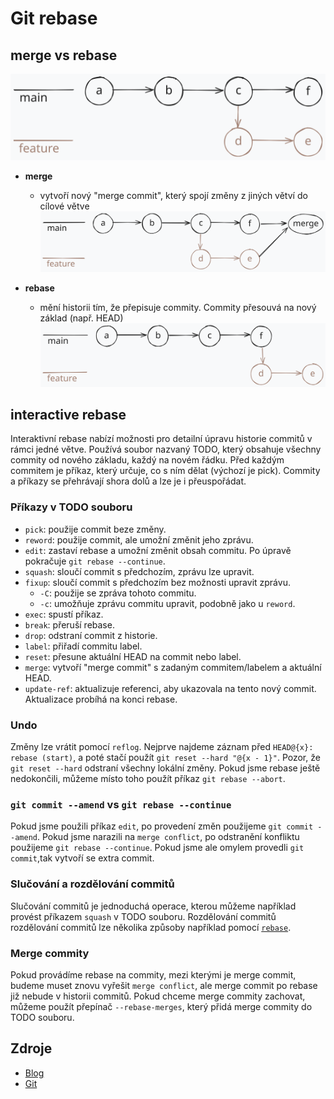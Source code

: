 # Git rebase

## merge vs rebase

![](./res/img/git_basic.svg)

- **merge**

  - vytvoří nový "merge commit", který spojí změny z jiných větví do cílové větve
    ![](./res/img/git_basic_merge.svg)

- **rebase**
  - mění historii tím, že přepisuje commity. Commity přesouvá na nový základ (např. HEAD)
    ![](./res/img/git_basic_rebase.svg)

## interactive rebase

Interaktivní rebase nabízí možnosti pro detailní úpravu historie commitů v rámci jedné větve.
Používá soubor nazvaný TODO, který obsahuje všechny commity od nového základu, každý na novém řádku.
Před každým commitem je příkaz, který určuje, co s ním dělat (výchozí je pick).
Commity a příkazy se přehrávají shora dolů a lze je i přeuspořádat.

### Příkazy v TODO souboru

- `pick`: použije commit beze změny.
- `reword`: použije commit, ale umožní změnit jeho zprávu.
- `edit`: zastaví rebase a umožní změnit obsah commitu. Po úpravě pokračuje `git rebase --continue`.
- `squash`: sloučí commit s předchozím, zprávu lze upravit.
- `fixup`: sloučí commit s předchozím bez možnosti upravit zprávu.
  - `-C`: použije se zpráva tohoto commitu.
  - `-c`: umožňuje zprávu commitu upravit, podobně jako u `reword`.
- `exec`: spustí příkaz.
- `break`: přeruší rebase.
- `drop`: odstraní commit z historie.
- `label`: přiřadí commitu label.
- `reset`: přesune aktuální HEAD na commit nebo label.
- `merge`: vytvoří "merge commit" s zadaným commitem/labelem a aktuální HEAD.
- `update-ref`: aktualizuje referenci, aby ukazovala na tento nový commit. Aktualizace probíhá na konci rebase.

### Undo

Změny lze vrátit pomocí `reflog`. Nejprve najdeme záznam před `HEAD@{x}: rebase (start)`, a poté stačí použít `git reset --hard "@{x - 1}"`. Pozor, že `git reset --hard` odstraní všechny lokální změny. Pokud jsme rebase ještě nedokončili, můžeme místo toho použít příkaz `git rebase --abort`.

### `git commit --amend` vs `git rebase --continue`

Pokud jsme použili příkaz `edit`, po provedení změn použijeme `git commit --amend`.
Pokud jsme narazili na `merge conflict`, po odstranění konfliktu použijeme `git rebase --continue`. Pokud jsme ale omylem provedli `git commit`,tak vytvoří se extra commit.

### Slučování a rozdělování commitů

Slučování commitů je jednoduchá operace, kterou můžeme například provést příkazem `squash` v TODO souboru. Rozdělování commitů rozdělování commitů lze několika způsoby například pomocí [`rebase`](https://github.com/kimgr/git-rewrite-guide?tab=readme-ov-file#split-a-commit).

### Merge commity

Pokud provádíme rebase na commity, mezi kterými je merge commit, budeme muset znovu vyřešit `merge conflict`, ale merge commit po rebase již nebude v historii commitů. Pokud chceme merge commity zachovat, můžeme použít přepínač `--rebase-merges`, který přidá merge commity do TODO souboru.

## Zdroje

- [Blog](https://jvns.ca/blog/2023/11/06/rebasing-what-can-go-wrong-/)
- [Git](https://git-scm.com/docs/git-rebase)
